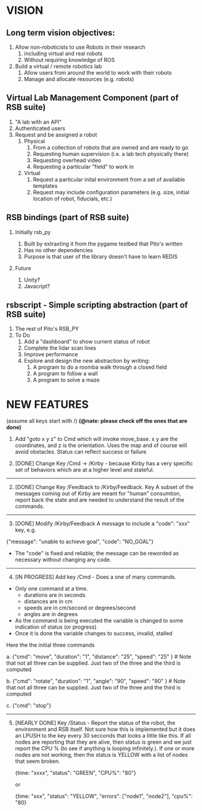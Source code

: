 # VISION


## Long term vision objectives:

1. Allow non-roboticists to use Robots in their research
    1. including virtual and real robots
    1. Without requiring knowledge of ROS
1. Build a virtual / remote robotics lab
    1. Allow users from around the world to work with their robots
    1. Manage and allocate resources (e.g. robots)

## Virtual Lab Management Component (part of RSB suite)

1. "A lab with an API"
1. Authenticated users
1. Request and be assigned a robot
    1. Physical
        1. From a collection of robots that are owned and are ready to go
        1. Requesting human supervision (i.e. a lab tech physically there)
        1. Requesting overhead video
        1. Requesting a particular "field" to work in
    1. Virtual
        1. Request a particular inital environment from a set of available templates
        1. Request may include configuration parameters (e.g. size, initial location of robot, fiducials, etc.)

## RSB bindings (part of RSB suite)

1. Initially rsb_py
    1. Built by extraxting it from the pygame testbed that Pito's written
    1. Has no other dependencies
    1. Purpose is that user of the library doesn't have to learn REDIS

1. Future
    1. Unity?
    1. Javacript?

## rsbscript - Simple scripting abstraction (part of RSB suite)

1. The rest of Pito's RSB_PY
1. To Do
    1. Add a "dashboard" to show current status of robot
    1. Complete the lidar scan lines
    1. Improve performance
    1. Explore and design the new abstraction by writing:
        1. A program to do a roomba walk through a closed field
        1. A program to follow a wall
        1. A program to solve a maze


# NEW FEATURES
(assume all keys start with <ns>/)
**(@nate: please check off the ones that are done)**

1. Add "goto x y z" to Cmd which will invoke move_base. x y are the coordinates, and z is the orientation. Uses the map and of course will avoid obstacles. Status can reflect success or failure

1. [DONE] Change Key /Cmd -> /Kirby - because Kirby has a very specific set of behaviors which are at a higher level and stateful. 

---

2. [DONE] Change Key /Feedback to /Kirby/Feedback. Key  A subset of the messages coming out of Kirby are meant for "human" consumtion, report back the state and are needed to understand the result of the commands.

---

3. [DONE] Modify /Kirby/Feedback A message to include a "code": "xxx" key, e.g.

{"message": "unable to achieve goal", "code": "NO_GOAL"}

* The "code" is fixed and reliable; the message can be reworded as necessary without changing any code.

---

4. [IN PROGRESS] Add key /Cmd - Does a one of many commands. 

* Only one command at a time.
    * durations are in seconds
    * distances are in cm
    * speeds are in cm/second or degrees/second
    * angles are in degrees
* As the command is being executed the variable is changed to some indication of status (or progress)
* Once it is done the variable changes to success, invalid, stalled

Here the the initial three commands

a. {"cmd": "move", "duration": "1", "distance": "25", "speed": "25" } # Note that not all three can be supplied. Just two of the three and the third is computed

b. {"cmd": "rotate", "duration": "1", "angle": "90", "speed": "90" } # Note that not all three can be supplied. Just two of the three and the third is computed

c. {"cmd": "stop"}

---

5. [NEARLY DONE] Key /Status - Report the status of the robot, the environment and RSB itself. Not sure how this is implemented but it does an LPUSH to the key every 30 secconds that looks a  little like this. If all nodes are reporting that they are alive, then status is green and we just report the CPU % (to see if anything is looping infinitely.). If one or more nodes are not working, then the status is YELLOW with a list of nodes that seem broken.
 
    {time: "xxxx", "status": "GREEN", "CPU%": "80"}

    or 

    {time: "xxx", "status": "YELLOW", "errors": ["node1", "node2"], "cpu%": "80}
